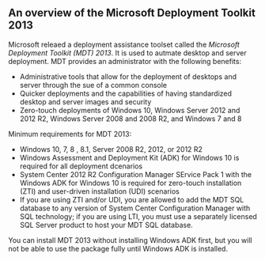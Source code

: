 ## An overview of the Microsoft Deployment Toolkit 2013

Microsoft releaed a deployment assistance toolset called the _Microsoft
Deployment Toolkit (MDT) 2013_. It is used to autmate desktop and server
deployment. MDT provides an administrator with the following benefits:

+ Administrative tools that allow for the deployment of desktops and server
  through the sue of a common console
+ Quicker deployments and the capabilities of having standardized desktop and
  server images and security
+ Zero-touch deployments of Windows 10, Windows Server 2012 and 2012 R2,
  Windows Server 2008 and 2008 R2, and Windows 7 and 8

Minimum requirements for MDT 2013:

+ Windows 10, 7, 8 , 8.1, Server 2008 R2, 2012, or 2012 R2
+ Windows Assessment and Deployment Kit (ADK) for Windows 10 is required for all
  deployment dcenarios
+ System Center 2012 R2 Configuration Manager SErvice Pack 1 with the Windows
  ADK for Windows 10 is required for zero-touch installation (ZTI) and
  user-driven installation (UDI) scenarios
+ If you are using ZTI and/or UDI, you are allowed to add the MDT SQL database
  to any version of System Center Configuration Manager with SQL technology; if
  you are using LTI, you must use a separately licensed SQL Server product to
  host your MDT SQL database.

You can install MDT 2013 without installing Windows ADK first, but you will not
be able to use the package fully until Windows ADK is installed.
